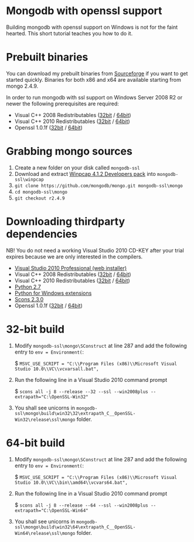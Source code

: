 # Mongodb with openssl support

Building mongodb with openssl support on Windows is not for the faint hearted. 
This short tutorial teaches you how to do it.

# Prebuilt binaries

You can download my prebuilt binaries from [Sourceforge](https://sourceforge.net/projects/mongodbssl/) if you want to get started quickly. Binaries for both x86 and x64 are available starting from mongo 2.4.9.

In order to run mongodb with ssl support on Windows Server 2008 R2 or newer the following prerequisites are required:

* Visual C++ 2008 Redistributables ([32bit](http://www.microsoft.com/downloads/details.aspx?familyid=9B2DA534-3E03-4391-8A4D-074B9F2BC1BF) / [64bit](http://www.microsoft.com/downloads/details.aspx?familyid=bd2a6171-e2d6-4230-b809-9a8d7548c1b6))
* Visual C++ 2010 Redistributables ([32bit](http://www.microsoft.com/en-us/download/details.aspx?id=8328) / [64bit](http://www.microsoft.com/en-us/download/details.aspx?id=13523))
* Openssl 1.0.1f ([32bit](http://slproweb.com/download/Win32OpenSSL-1_0_1f.exe) / [64bit](http://slproweb.com/download/Win64OpenSSL-1_0_1f.exe))

# Grabbing mongo sources

1. Create a new folder on your disk called `mongodb-ssl`
2. Download and extract [Winpcap 4.1.2 Developers pack](http://www.winpcap.org/devel.htm) into `mongodb-ssl\winpcap`
3. `git clone https://github.com/mongodb/mongo.git mongodb-ssl\mongo`
4. `cd mongodb-ssl\mongo` 
5. `git checkout r2.4.9`

# Downloading thirdparty dependencies

NB! You do not need a working Visual Studio 2010 CD-KEY after your trial expires because we are only interested in the compilers.

* [Visual Studio 2010 Professional (web installer)](http://stackoverflow.com/questions/8894654/vs-2010-trial-version-link)
* Visual C++ 2008 Redistributables ([32bit](http://www.microsoft.com/downloads/details.aspx?familyid=9B2DA534-3E03-4391-8A4D-074B9F2BC1BF) / [64bit](http://www.microsoft.com/downloads/details.aspx?familyid=bd2a6171-e2d6-4230-b809-9a8d7548c1b6))
* Visual C++ 2010 Redistributables ([32bit](http://www.microsoft.com/en-us/download/details.aspx?id=8328) / [64bit](http://www.microsoft.com/en-us/download/details.aspx?id=13523))
* [Python 2.7](http://www.python.org/ftp/python/2.7.6/python-2.7.6.msi)
* [Python for Windows extensions](http://sourceforge.net/projects/pywin32/files/pywin32/Build%20218/pywin32-218.win32-py2.7.exe/download)
* [Scons 2.3.0](http://prdownloads.sourceforge.net/scons/scons-2.3.0-setup.exe)
* Openssl 1.0.1f ([32bit](http://slproweb.com/download/Win32OpenSSL-1_0_1f.exe) / [64bit](http://slproweb.com/download/Win64OpenSSL-1_0_1f.exe))

# 32-bit build

1. Modify `mongodb-ssl\mongo\SConstruct` at line 287 and add the following entry to `env = Environment(`:

    $ `MSVC_USE_SCRIPT = "C:\\Program Files (x86)\\Microsoft Visual Studio 10.0\\VC\\vcvarsall.bat",`

2. Run the following line in a Visual Studio 2010 command prompt

    $ `scons all -j 8 --release --32 --ssl --win2008plus --extrapath="C:\OpenSSL-Win32"`

3. You shall see unicorns in `mongodb-ssl\mongo\build\win32\32\extrapath_C__OpenSSL-Win32\release\ssl\mongo` folder.

# 64-bit build

1. Modify `mongodb-ssl\mongo\SConstruct` at line 287 and add the following entry to `env = Environment(`:

    $ `MSVC_USE_SCRIPT = "C:\\Program Files (x86)\\Microsoft Visual Studio 10.0\\VC\\bin\\amd64\\vcvars64.bat",`

2. Run the following line in a Visual Studio 2010 command prompt

    $ `scons all -j 8 --release --64 --ssl --win2008plus --extrapath="C:\OpenSSL-Win64"`
    
3. You shall see unicorns in `mongodb-ssl\mongo\build\win32\64\extrapath_C__OpenSSL-Win64\release\ssl\mongo` folder.
